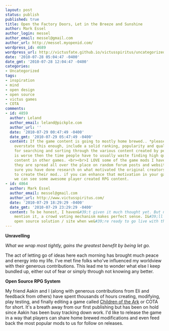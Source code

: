 ```yaml
---
layout: post
status: publish
published: true
title: Open the Factory Doors, Let in the Breeze and Sunshine
author: Mark Essel
author_login: messel
author_email: messel@gmail.com
author_url: http://messel.myopenid.com/
wordpress_id: 4689
wordpress_url: http://victusfate.github.io/victusspiritus/uncategorized/2010/07/28/open-the-factory-doors-let-in-the-breeze-and-sunshine/
date: '2010-07-28 05:04:47 -0400'
date_gmt: '2010-07-28 12:04:47 -0400'
categories:
- Uncategorized
tags:
- inspiration
- mind
- open design
- open source
- victus games
- COTA
comments:
- id: 4859
  author: Leland
  author_email: leland@pickple.com
  author_url: ''
  date: '2010-07-29 00:47:49 -0400'
  date_gmt: '2010-07-29 05:47:49 -0400'
  content: If the game content is going to mostly home brewed.. *please*, and i can&#39;t
    overstate this enough, include a solid ranking, popularity and quality system
    for searching and sorting through the various content created by people. Nothing
    is worse then the time people have to usually waste finding high quality player-created
    content in other games. <br><br>I LOVE some of the game mods I have played, but
    they are spread all over the place on random forum posts and websites. <br><br>I&#39;m
    sure you have done research on what motivated the original creators of counter-strike
    to create their mod.. if you can enhance that motivation in your game system maybe
    we can see some awesome player created RPG content.
- id: 4864
  author: Mark Essel
  author_email: messel@gmail.com
  author_url: http://www.victusspiritus.com/
  date: '2010-07-29 18:29:29 -0400'
  date_gmt: '2010-07-29 23:29:29 -0400'
  content: To be honest, I haven&#39;t given it much thought yet. But now that you
    mention it, a crowd voting mechanism makes perfect sense. I&#39;ll look for an
    open source solution / site when we&#39;re ready to go live with the mod site.
---
```

<p><strong>Unravelling</strong></p>
<p><em>What we wrap most tightly, gains the greatest benefit by being let go.</em></p>
<p>The act of letting go of ideas here each morning has brought much peace and energy into my life. I've met fine folks who've influenced my worldview with their generous contributions. This lead me to wonder what else I keep bundled up, either out of fear or simply through not knowing any better.</p>
<p><strong>Open Source RPG System</strong></p>
<p>My friend Aakin and I (along with generous contributions from Eli and feedback from others) have spent thousands of hours creating, modifying, play testing, and finally editing a game called <a href="http://victusgames.com/Welcome_to_Victus_Games.html">Children of the Ark</a> or COTA for short. It's a breath away from our first publishing but has been on hold since Aakin has been busy tracking down work. I'd like to release the game in a way that players can share home brewed modifications and even feed back the most popular mods to us for follow on releases.</p>
